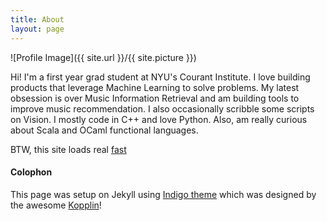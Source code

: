 ```yaml
---
title: About
layout: page
---
```

![Profile Image]({{ site.url }}/{{ site.picture }})

<p>Hi! I'm a first year grad student at NYU's Courant Institute. I love building products that leverage Machine Learning to solve problems. My latest obsession is over Music Information Retrieval and am building tools to improve music recommendation. I also occasionally scribble some scripts on Vision. I mostly code in C++ and love Python. Also,  am really curious about Scala and OCaml functional languages.</p>

BTW, this site loads real [fast](https://developers.google.com/speed/pagespeed/insights/?url=ykumards.com&tab=mobile)
#### Colophon
This page was setup on Jekyll using <a class="link" href="https://github.com/sergiokopplin/indigo">Indigo theme</a> which was designed by the awesome <a class="link" href="http://koppl.in">Kopplin</a>!
